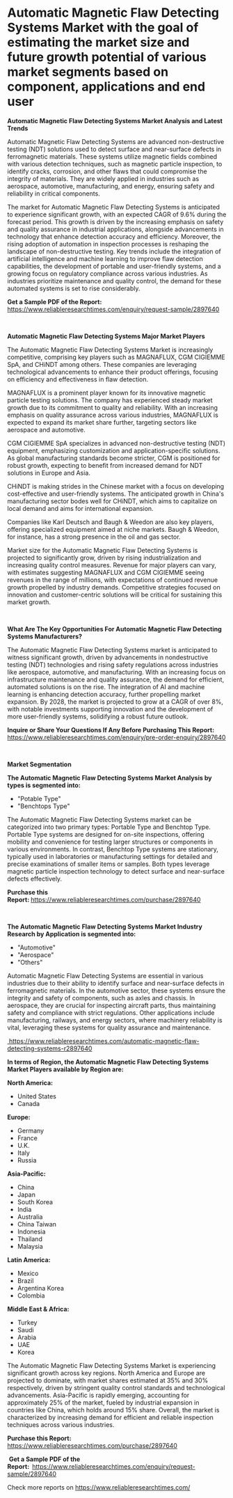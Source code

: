 <p><h1>Automatic Magnetic Flaw Detecting Systems Market with the goal of estimating the market size and future growth potential of various market segments based on component, applications and end user</h1></p><p><strong>Automatic Magnetic Flaw Detecting Systems Market Analysis and Latest Trends</strong></p>
<p><p>Automatic Magnetic Flaw Detecting Systems are advanced non-destructive testing (NDT) solutions used to detect surface and near-surface defects in ferromagnetic materials. These systems utilize magnetic fields combined with various detection techniques, such as magnetic particle inspection, to identify cracks, corrosion, and other flaws that could compromise the integrity of materials. They are widely applied in industries such as aerospace, automotive, manufacturing, and energy, ensuring safety and reliability in critical components.</p><p>The market for Automatic Magnetic Flaw Detecting Systems is anticipated to experience significant growth, with an expected CAGR of 9.6% during the forecast period. This growth is driven by the increasing emphasis on safety and quality assurance in industrial applications, alongside advancements in technology that enhance detection accuracy and efficiency. Moreover, the rising adoption of automation in inspection processes is reshaping the landscape of non-destructive testing. Key trends include the integration of artificial intelligence and machine learning to improve flaw detection capabilities, the development of portable and user-friendly systems, and a growing focus on regulatory compliance across various industries. As industries prioritize maintenance and quality control, the demand for these automated systems is set to rise considerably.</p></p>
<p><strong>Get a Sample PDF of the Report:&nbsp;</strong> <a href="https://www.reliableresearchtimes.com/enquiry/request-sample/2897640?utm_campaign=1581&utm_medium=2&utm_source=Github&utm_content=ia&utm_term=15032025&utm_id=automatic-magnetic-flaw-detecting-systems">https://www.reliableresearchtimes.com/enquiry/request-sample/2897640</a></p>
<p>&nbsp;</p>
<p><strong>Automatic Magnetic Flaw Detecting Systems Major Market Players</strong></p>
<p><p>The Automatic Magnetic Flaw Detecting Systems Market is increasingly competitive, comprising key players such as MAGNAFLUX, CGM CIGIEMME SpA, and CHiNDT among others. These companies are leveraging technological advancements to enhance their product offerings, focusing on efficiency and effectiveness in flaw detection.</p><p>MAGNAFLUX is a prominent player known for its innovative magnetic particle testing solutions. The company has experienced steady market growth due to its commitment to quality and reliability. With an increasing emphasis on quality assurance across various industries, MAGNAFLUX is expected to expand its market share further, targeting sectors like aerospace and automotive.</p><p>CGM CIGIEMME SpA specializes in advanced non-destructive testing (NDT) equipment, emphasizing customization and application-specific solutions. As global manufacturing standards become stricter, CGM is positioned for robust growth, expecting to benefit from increased demand for NDT solutions in Europe and Asia.</p><p>CHiNDT is making strides in the Chinese market with a focus on developing cost-effective and user-friendly systems. The anticipated growth in China's manufacturing sector bodes well for CHiNDT, which aims to capitalize on local demand and aims for international expansion.</p><p>Companies like Karl Deutsch and Baugh & Weedon are also key players, offering specialized equipment aimed at niche markets. Baugh & Weedon, for instance, has a strong presence in the oil and gas sector.</p><p>Market size for the Automatic Magnetic Flaw Detecting Systems is projected to significantly grow, driven by rising industrialization and increasing quality control measures. Revenue for major players can vary, with estimates suggesting MAGNAFLUX and CGM CIGIEMME seeing revenues in the range of millions, with expectations of continued revenue growth propelled by industry demands. Competitive strategies focused on innovation and customer-centric solutions will be critical for sustaining this market growth.</p></p>
<p>&nbsp;</p>
<p><strong>What Are The Key Opportunities For Automatic Magnetic Flaw Detecting Systems Manufacturers?</strong></p>
<p><p>The Automatic Magnetic Flaw Detecting Systems market is anticipated to witness significant growth, driven by advancements in nondestructive testing (NDT) technologies and rising safety regulations across industries like aerospace, automotive, and manufacturing. With an increasing focus on infrastructure maintenance and quality assurance, the demand for efficient, automated solutions is on the rise. The integration of AI and machine learning is enhancing detection accuracy, further propelling market expansion. By 2028, the market is projected to grow at a CAGR of over 8%, with notable investments supporting innovation and the development of more user-friendly systems, solidifying a robust future outlook.</p></p>
<p><strong>Inquire or Share Your Questions If Any Before Purchasing This Report:</strong> <a href="https://www.reliableresearchtimes.com/enquiry/pre-order-enquiry/2897640?utm_campaign=1581&utm_medium=2&utm_source=Github&utm_content=ia&utm_term=15032025&utm_id=automatic-magnetic-flaw-detecting-systems">https://www.reliableresearchtimes.com/enquiry/pre-order-enquiry/2897640</a></p>
<p>&nbsp;</p>
<p><strong>Market Segmentation</strong></p>
<p><strong>The Automatic Magnetic Flaw Detecting Systems Market Analysis by types is segmented into:</strong></p>
<p><ul><li>"Potable Type"</li><li>"Benchtops Type"</li></ul></p>
<p><p>The Automatic Magnetic Flaw Detecting Systems market can be categorized into two primary types: Portable Type and Benchtop Type. Portable Type systems are designed for on-site inspections, offering mobility and convenience for testing larger structures or components in various environments. In contrast, Benchtop Type systems are stationary, typically used in laboratories or manufacturing settings for detailed and precise examinations of smaller items or samples. Both types leverage magnetic particle inspection technology to detect surface and near-surface defects effectively.</p></p>
<p><strong>Purchase this Report:&nbsp;</strong><a href="https://www.reliableresearchtimes.com/purchase/2897640?utm_campaign=1581&utm_medium=2&utm_source=Github&utm_content=ia&utm_term=15032025&utm_id=automatic-magnetic-flaw-detecting-systems">https://www.reliableresearchtimes.com/purchase/2897640</a></p>
<p>&nbsp;</p>
<p><strong>The Automatic Magnetic Flaw Detecting Systems Market Industry Research by Application is segmented into:</strong></p>
<p><ul><li>"Automotive"</li><li>"Aerospace"</li><li>"Others"</li></ul></p>
<p><p>Automatic Magnetic Flaw Detecting Systems are essential in various industries due to their ability to identify surface and near-surface defects in ferromagnetic materials. In the automotive sector, these systems ensure the integrity and safety of components, such as axles and chassis. In aerospace, they are crucial for inspecting aircraft parts, thus maintaining safety and compliance with strict regulations. Other applications include manufacturing, railways, and energy sectors, where machinery reliability is vital, leveraging these systems for quality assurance and maintenance.</p></p>
<p><a href="https://www.reliableresearchtimes.com/automatic-magnetic-flaw-detecting-systems-r2897640?utm_campaign=1581&utm_medium=2&utm_source=Github&utm_content=ia&utm_term=15032025&utm_id=automatic-magnetic-flaw-detecting-systems">&nbsp;https://www.reliableresearchtimes.com/automatic-magnetic-flaw-detecting-systems-r2897640</a></p>
<p><strong>In terms of Region, the Automatic Magnetic Flaw Detecting Systems Market Players available by Region are:</strong></p>
<p>
    <p> <strong> North America: </strong>
        <ul>
            <li>United States</li>
            <li>Canada</li>
        </ul>
        </p> 
    <p> <strong> Europe: </strong>
        <ul>
            <li>Germany</li>
            <li>France</li>
            <li>U.K.</li>
            <li>Italy</li>
            <li>Russia</li>
        </ul>
        </p> 
    <p> <strong> Asia-Pacific: </strong>
        <ul>
            <li>China</li>
            <li>Japan</li>
            <li>South Korea</li>
            <li>India</li>
            <li>Australia</li>
            <li>China Taiwan</li>
            <li>Indonesia</li>
            <li>Thailand</li>
            <li>Malaysia</li>
        </ul>
        </p> 
    <p> <strong> Latin America: </strong>
        <ul>
            <li>Mexico</li>
            <li>Brazil</li>
            <li>Argentina Korea</li>
            <li>Colombia</li>
        </ul>
        </p> 
    <p> <strong> Middle East & Africa: </strong>
        <ul>
            <li>Turkey</li>
            <li>Saudi</li>
            <li>Arabia</li>
            <li>UAE</li>
            <li>Korea</li>
        </ul>
    </p>
    </p>
<p><p>The Automatic Magnetic Flaw Detecting Systems Market is experiencing significant growth across key regions. North America and Europe are projected to dominate, with market shares estimated at 35% and 30% respectively, driven by stringent quality control standards and technological advancements. Asia-Pacific is rapidly emerging, accounting for approximately 25% of the market, fueled by industrial expansion in countries like China, which holds around 15% share. Overall, the market is characterized by increasing demand for efficient and reliable inspection techniques across various industries.</p></p>
<p><strong>Purchase this Report: </strong><a href="https://www.reliableresearchtimes.com/purchase/2897640?utm_campaign=1581&utm_medium=2&utm_source=Github&utm_content=ia&utm_term=15032025&utm_id=automatic-magnetic-flaw-detecting-systems">https://www.reliableresearchtimes.com/purchase/2897640</a></p>
<p>&nbsp;<strong>Get a Sample PDF of the Report:&nbsp;&nbsp;</strong><a href="https://www.reliableresearchtimes.com/enquiry/request-sample/2897640?utm_campaign=1581&utm_medium=2&utm_source=Github&utm_content=ia&utm_term=15032025&utm_id=automatic-magnetic-flaw-detecting-systems">https://www.reliableresearchtimes.com/enquiry/request-sample/2897640</a></p>
<p><strong></strong></p>
<p>Check more reports on <a href="https://www.reliableresearchtimes.com/?utm_campaign=1581&utm_medium=2&utm_source=Github&utm_content=ia&utm_term=15032025&utm_id=automatic-magnetic-flaw-detecting-systems">https://www.reliableresearchtimes.com/</a></p>